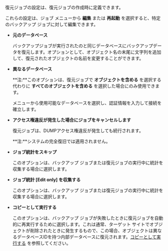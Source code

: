 復元ジョブの設定は、復元ジョブの作成時に定義できます。

これらの設定は、ジョブ メニューから **編集** または **再起動** を選択すると、特定のバックアップ ジョブに対して編集できます。

-   **元のデータベース**

    バックアップジョブが実行されたのと同じデータベースにバックアップデータを復元します。オプションとして、オブジェクト名の末尾に文字列を追加して、復元されたオブジェクトの名前を変更することができます。


-   **異なるデータベース**

    **注:**このオプションは、復元ジョブで **オブジェクトを含める** を選択する代わりに **すべてのオブジェクトを含める** を選択した場合にのみ使用できます。

    メニューから使用可能なデータベースを選択し、認証情報を入力して接続を確立します。


-   **アクセス権違反が発生した場合にジョブをキャンセルします**

    復元ジョブは、DUMPアクセス権違反が発生しても続行されます。

    **注:**システムの完全復旧では適用されません。


-   **ジョブ統計をスキップ**

    このオプションは、バックアップ ジョブまたは復元ジョブの実行中に統計を収集する場合に選択します。


-   **ジョブ統計 [Edit only] を収集する**

    このオプションは、バックアップ ジョブまたは復元ジョブの実行中に統計を収集する場合に選択します。


-   **コピーとして実行する**

    このオプションは、バックアップ ジョブが失敗したときに復元ジョブを自動的に再実行するために選択します。これは通常、ターゲット サイトでオブジェクトが削除されたときに発生するもので、この場合、オブジェクトは異なるデータベースIDを持つ内部データベースに復元されます。[コピーとして実行する](csm1744735504461.md) を参照してください。


